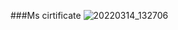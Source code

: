 ###Ms cirtificate 
![20220314_132706](https://user-images.githubusercontent.com/85451025/160990340-4ba2eed2-0653-4550-8a75-10d4c45a8ab1.jpg)


